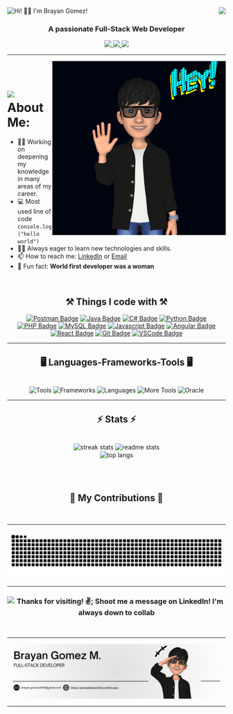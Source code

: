 <img align="right" src="https://visitor-badge.laobi.icu/badge?page_id=BrianGomezM.BrianGomezM" />

<img src="https://readme-typing-svg.herokuapp.com/?font=Righteous&size=30&vCenter=true&width=500&height=70&duration=4000&lines=¡Hi!+👨‍💻;+I'm+Brayan+Gomez!;&color=ffffff" alt="Hi! 👨‍💻 I'm Brayan Gomez!" />

<h3 align="center">A passionate Full-Stack Web Developer</h3>

<div align="center">
  <a href="mailto:brayan.gomez2646@gmail.com">
    <img src="https://img.shields.io/badge/Gmail-333333?style=for-the-badge&logo=gmail&logoColor=red" />
  </a>
  <a href="https://www.linkedin.com/in/brayangomezm/" target="_blank">
    <img src="https://img.shields.io/badge/LinkedIn-0077B5?style=for-the-badge&logo=linkedin&logoColor=white" target="_blank" />
  </a>
  <a href="https://gomezdevportfolio.netlify.app/" target="_blank">
    <img src="https://img.shields.io/badge/Portfolio-FF5722?style=for-the-badge&logo=todoist&logoColor=white" target="_blank" />
  </a>
</div>

<hr/>

<img align="right" alt="Coding" width="400" src="hi2.gif">

<br/>

<h1><img align="center" src="https://emojis.slackmojis.com/emojis/images/1584726375/8272/blob-cool.gif?1584726375" width="28" />  About Me:</h1>

<ul>
  <li>💪🏻 Working on deepening my knowledge in many areas of my career.</li>
  <li>💻 Most used line of code <code>console.log("hello world")</code></li>
  <li>👨‍💻 Always eager to learn new technologies and skills.</li>
  <li>📫 How to reach me: <a href="https://www.linkedin.com/in/brayangomezm">LinkedIn</a> or <a href="mailto:brayan.gomez2646@gmail.com">Email</a></li>
  <li>🐶 Fun fact: <strong>World first developer was a woman</strong></li>
</ul>
<br>
<div align="center">
  <h2 align="center">⚒️ Things I code with ⚒️</h2>

<a href="#"><img src="https://img.shields.io/badge/Postman-FF6C37?style=for-the-badge&logo=postman&logoColor=white" alt="Postman Badge" /></a>
<a href="#"><img src="https://img.shields.io/badge/Java-007396?style=for-the-badge&logo=java&logoColor=white" alt="Java Badge" /></a>
<a href="#"><img src="https://img.shields.io/badge/C%23-239120?style=for-the-badge&logo=c-sharp&logoColor=white" alt="C# Badge" /></a>
<a href="#"><img src="https://img.shields.io/badge/Python-3776AB?style=for-the-badge&logo=python&logoColor=white" alt="Python Badge" /></a>
<a href="#"><img src="https://img.shields.io/badge/PHP-777BB4?style=for-the-badge&logo=php&logoColor=white" alt="PHP Badge" /></a>
<a href="#"><img src="https://img.shields.io/badge/MySQL-4479A1?style=for-the-badge&logo=mysql&logoColor=white" alt="MySQL Badge" /></a>
<a href="#"><img src="https://img.shields.io/badge/Javascript-F7DF1E?style=for-the-badge&logo=javascript&logoColor=black" alt="Javascript Badge" /></a>
<a href="#"><img src="https://img.shields.io/badge/Angular-DD0031?style=for-the-badge&logo=angular&logoColor=white" alt="Angular Badge" /></a>
<a href="#"><img src="https://img.shields.io/badge/React-61DAFB?style=for-the-badge&logo=react&logoColor=black" alt="React Badge" /></a>
<a href="#"><img src="https://img.shields.io/badge/Git-F05032?style=for-the-badge&logo=git&logoColor=white" alt="Git Badge" /></a>
<a href="#"><img src="https://img.shields.io/badge/Visual_Studio_Code-0078D4?style=for-the-badge&logo=visual-studio-code&logoColor=white" alt="VSCode Badge" /></a>

</div>

<hr />

<h2 align="center">🖥️ Languages-Frameworks-Tools 🖥️</h2>
<br/>

<div align="center">
  <img src="https://skillicons.dev/icons?i=blender,git,github,postman,figma,vercel,discord,vscode,windows" alt="Tools" />
  <img src="https://skillicons.dev/icons?i=androidstudio,eclipse,angular,react,bootstrap,mui,html,css,tailwind,threejs,unity" alt="Frameworks" />
  <img src="https://skillicons.dev/icons?i=python,fastapi,flask,javascript,typescript,docker,kubernetes,express,firebase,java,nodejs,mysql,kotlin,swift" alt="Languages" />
  <img src="https://skillicons.dev/icons?i=c,cs,cpp,go,php,powershell,r,aws,azure,netlify,gcp,heroku,dotnet,django,fastapi,flask,flutter,npm,laravel,jquery,vue,nginx,mongodb,sqlite,postgres,illustrator,photoshop,githubactions,arduino,wordpress" alt="More Tools" />
  <img src="https://img.shields.io/badge/Oracle-F80000?style=flat-square&logo=oracle&logoColor=white" alt="Oracle" />
</div>

<hr />

<h2 align="center">⚡ Stats ⚡</h2>
<br>
<div align="center">
  <img width="390" src="https://github-readme-streak-stats-salesp07.vercel.app/?user=BrianGomezM&count_private=true&theme=react&border_radius=10" alt="streak stats"/>
  <img width="390" src="https://github-readme-stats-salesp07.vercel.app/api?username=BrianGomezM&count_private=true&show_icons=true&theme=react&rank_icon=github&border_radius=10" alt="readme stats" />
  <br/>
  <img width="325" align="center" src="https://github-readme-stats-salesp07.vercel.app/api/top-langs/?username=BrianGomezM&hide=HTML&langs_count=8&layout=compact&theme=react&border_radius=10&size_weight=0.5&count_weight=0.5&exclude_repo=github-readme-stats" alt="top langs" />
</div>

<br/><br/>

<h2 align="center">🤖 My Contributions 🤖</h2>
<br>
<hr/>
<div align="center">
  <img src="github-contribution-grid-snake.svg" alt="contribution graph" />
</div>
<hr/>

<h3 align="center">
    <img src="https://readme-typing-svg.herokuapp.com/?font=Righteous&size=30&vCenter=true&width=500&height=70&duration=4000&lines=Thanks+for+visiting!+✌️;+Shoot+me+a+message+on+Linkedin!;I'm+always+down+to+collab" alt="Thanks for visiting! ✌️; Shoot me a message on LinkedIn! I'm always down to collab" />

</h3>

<br/>
<hr/>

<img src="banner.png" alt="Banner" />

<hr />
